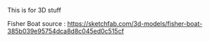 This is for 3D stuff

Fisher Boat source : https://sketchfab.com/3d-models/fisher-boat-385b039e95754dca8d8c045ed0c515cf